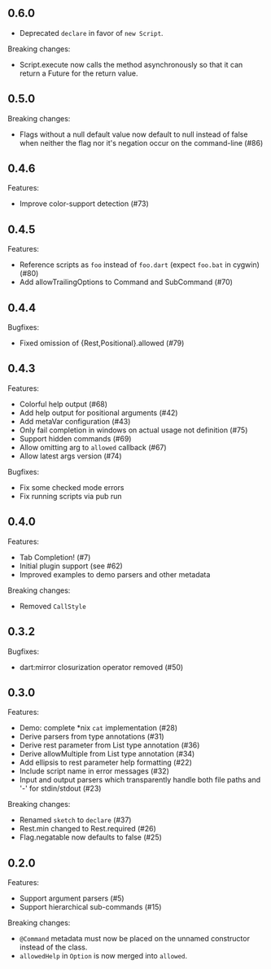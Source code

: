 ## 0.6.0

  - Deprecated `declare` in favor of `new Script`.

Breaking changes:

  - Script.execute now calls the method asynchronously so that it can return 
    a Future for the return value.

## 0.5.0

Breaking changes:

  - Flags without a null default value now default to null instead of false 
    when neither the flag nor it's negation occur on the command-line (#86)

## 0.4.6

Features:

  - Improve color-support detection (#73)

## 0.4.5

Features:

  - Reference scripts as `foo` instead of `foo.dart` (expect `foo.bat` in cygwin) (#80)
  - Add allowTrailingOptions to Command and SubCommand (#70)

## 0.4.4

Bugfixes:

  - Fixed omission of {Rest,Positional}.allowed (#79)

## 0.4.3

Features:

  - Colorful help output (#68)
  - Add help output for positional arguments (#42)
  - Add metaVar configuration (#43)
  - Only fail completion in windows on actual usage not definition (#75)
  - Support hidden commands (#69)
  - Allow omitting arg to `allowed` callback (#67)
  - Allow latest args version (#74)

Bugfixes:

  - Fix some checked mode errors
  - Fix running scripts via pub run

## 0.4.0

Features:

  - Tab Completion! (#7)
  - Initial plugin support (see #62)
  - Improved examples to demo parsers and other metadata
  
Breaking changes:

  - Removed `CallStyle`

## 0.3.2

Bugfixes:

  - dart:mirror closurization operator removed (#50)

## 0.3.0

Features:

  - Demo: complete *nix `cat` implementation (#28)
  - Derive parsers from type annotations (#31)
  - Derive rest parameter from List type annotation (#36)
  - Derive allowMultiple from List type annotation (#34)
  - Add ellipsis to rest parameter help formatting (#22)
  - Include script name in error messages (#32)
  - Input and output parsers which transparently handle both file paths and '-' 
    for stdin/stdout (#23)
  
Breaking changes:

  - Renamed `sketch` to `declare` (#37)
  - Rest.min changed to Rest.required (#26)
  - Flag.negatable now defaults to false (#25)

## 0.2.0

Features:

  - Support argument parsers (#5)
  - Support hierarchical sub-commands (#15)

Breaking changes:

  - `@Command` metadata must now be placed on the unnamed constructor instead 
    of the class.
  - `allowedHelp` in `Option` is now merged into `allowed`.
  